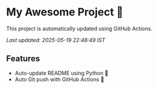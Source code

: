 # My Awesome Project 🚀

This project is automatically updated using GitHub Actions.

_Last updated: 2025-05-19 22:48:49 IST_

## Features
- Auto-update README using Python 🐍
- Auto Git push with GitHub Actions 🤖
